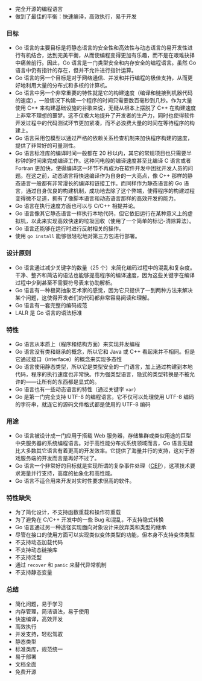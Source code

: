* 完全开源的编程语言
* 做到了最佳的平衡：快速编译，高效执行，易于开发

### 目标

* Go 语言的主要目标是将静态语言的安全性和高效性与动态语言的易开发性进行有机结合，达到完美平衡，从而使编程变得更加有乐趣，而不是在艰难抉择中痛苦前行。因此，Go 语言是一门类型安全和内存安全的编程语言。虽然 Go 语言中仍有指针的存在，但并不允许进行指针运算。
* Go 语言的另一个目标是对于网络通信、并发和并行编程的极佳支持，从而更好地利用大量的分布式和多核的计算机。
* Go 语言中另一个非常重要的特性就是它的构建速度（编译和链接到机器代码的速度），一般情况下构建一个程序的时间只需要数百毫秒到几秒。作为大量使用 C++ 来构建基础设施的谷歌来说，无疑从根本上摆脱了 C++ 在构建速度上非常不理想的噩梦。这不仅极大地提升了开发者的生产力，同时也使得软件开发过程中的代码测试环节更加紧凑，而不必浪费大量的时间在等待程序的构建上。
* Go 语言采用包模型以通过严格的依赖关系检查机制来加快程序构建的速度，提供了非常好的可量测性。
* Go 语言标准库的编译时间一般都在 20 秒以内，其它的常规项目也只需要半秒钟的时间来完成编译工作。这种闪电般的编译速度甚至比编译 C 语言或者 Fortran 更加快，使得编译这一环节不再成为在软件开发中困扰开发人员的问题。在这之前，动态语言将快速编译作为自身的一大亮点，像 C++ 那样的静态语言一般都有非常漫长的编译和链接工作。而同样作为静态语言的 Go 语言，通过自身优良的构建机制，成功地去除了这个弊端，使得程序的构建过程变得微不足道，拥有了像脚本语言和动态语言那样的高效开发的能力。
* Go 语言在执行速度方面也可以与 C/C++ 相提并论。
* Go 语言像其它静态语言一样执行本地代码，但它依旧运行在某种意义上的虚拟机，以此来实现高效快速的垃圾回收（使用了一个简单的标记-清除算法）。
* Go 语言还能够在运行时进行反射相关的操作。
* 使用 `go install` 能够很轻松地对第三方包进行部署。

### 设计原则

* Go 语言通过减少关键字的数量（25 个）来简化编码过程中的混乱和复杂度。干净、整齐和简洁的语法也能够提高程序的编译速度，因为这些关键字在编译过程中少到甚至不需要符号表来协助解析。
* Go 语言有一种极简抽象艺术家的感觉，因为它只提供了一到两种方法来解决某个问题，这使得开发者们的代码都非常容易阅读和理解。
* Go 语言有一套完整的编码规范
* LALR 是 Go 语言的语法标准

### 特性

* Go 语言从本质上（程序和结构方面）来实现并发编程
* Go 语言没有类和继承的概念，所以它和 Java 或 C++ 看起来并不相同。但是它通过接口（interface）的概念来实现多态性
* Go 语言使用静态类型，所以它是类型安全的一门语言，加上通过构建到本地代码，程序的执行速度也非常快。作为强类型语言，隐式的类型转换是不被允许的——让所有的东西都是显式的。
* Go 语言也有一些动态语言的特性（通过关键字 `var`）
* Go 是第一门完全支持 UTF-8 的编程语言。它不仅可以处理使用 UTF-8 编码的字符串，就连它的源码文件格式都是使用的 UTF-8 编码

### 用途

* Go 语言被设计成一门应用于搭载 Web 服务器，存储集群或类似用途的巨型中央服务器的系统编程语言。对于高性能分布式系统领域而言，Go 语言无疑比大多数其它语言有着更高的开发效率。它提供了海量并行的支持，这对于游戏服务端的开发而言是再好不过了。
* Go 语言一个非常好的目标就是实现所谓的复杂事件处理（[CEP](http://en.wikipedia.org/wiki/Complex_event_processing)），这项技术要求海量并行支持，高度的抽象化和高性能。
* Go 语言不适合用来开发对实时性要求很高的软件。

### 特性缺失

* 为了简化设计，不支持函数重载和操作符重载
* 为了避免在 C/C++ 开发中的一些 Bug 和混乱，不支持隐式转换
* Go 语言通过另一种途径实现面向对象设计来放弃类和类型的继承
* 尽管在接口的使用方面可以实现类似变体类型的功能，但本身不支持变体类型
* 不支持动态加载代码
* 不支持动态链接库
* 不支持泛型
* 通过 `recover` 和 `panic` 来替代异常机制
* 不支持静态变量

### 总结

* 简化问题，易于学习
* 内存管理，简洁语法，易于使用
* 快速编译，高效开发
* 高效执行
* 并发支持，轻松驾驭
* 静态类型
* 标准类库，规范统一
* 易于部署
* 文档全面
* 免费开源